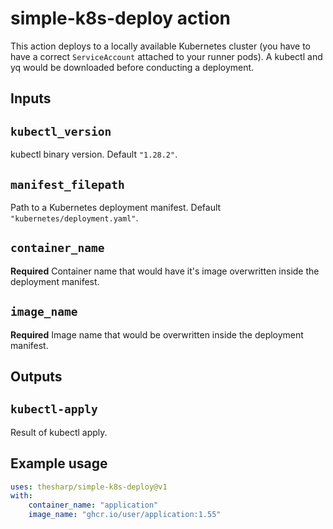 # simple-k8s-deploy action

This action deploys to a locally available Kubernetes cluster (you have to have a correct `ServiceAccount` attached to your runner pods). A kubectl and yq would be downloaded before conducting a deployment.

## Inputs

## `kubectl_version`

kubectl binary version. Default `"1.28.2"`.

## `manifest_filepath`

Path to a Kubernetes deployment manifest. Default `"kubernetes/deployment.yaml"`.

## `container_name`

**Required** Container name that would have it's image overwritten inside the deployment manifest.

## `image_name`

**Required** Image name that would be overwritten inside the deployment manifest.

## Outputs

## `kubectl-apply`

Result of kubectl apply.

## Example usage

```yaml
uses: thesharp/simple-k8s-deploy@v1
with:
    container_name: "application"
    image_name: "ghcr.io/user/application:1.55"
```
